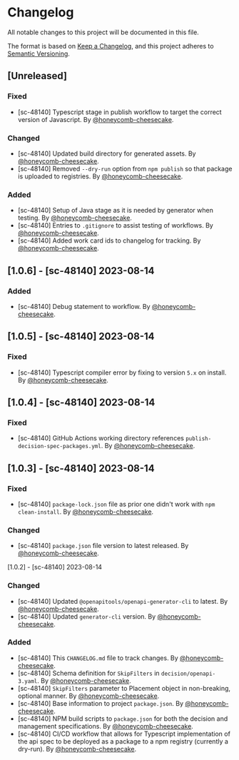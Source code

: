 # Changelog

All notable changes to this project will be documented in this file.

The format is based on [Keep a Changelog](https://keepachangelog.com/en/1.0.0/),
and this project adheres to [Semantic Versioning](https://semver.org/spec/v2.0.0.html).

## [Unreleased]

### Fixed

- [sc-48140] Typescript stage in publish workflow to target the correct version of Javascript. By [@honeycomb-cheesecake](https://github.com/honeycomb-cheesecake).

### Changed

- [sc-48140] Updated build directory for generated assets. By [@honeycomb-cheesecake](https://github.com/honeycomb-cheesecake).
- [sc-48140] Removed `--dry-run` option from `npm publish` so that package is uploaded to registries. By [@honeycomb-cheesecake](https://github.com/honeycomb-cheesecake).

### Added

- [sc-48140] Setup of Java stage as it is needed by generator when testing. By [@honeycomb-cheesecake](https://github.com/honeycomb-cheesecake).
- [sc-48140] Entries to `.gitignore` to assist testing of workflows. By [@honeycomb-cheesecake](https://github.com/honeycomb-cheesecake).
- [sc-48140] Added work card ids to changelog for tracking. By [@honeycomb-cheesecake](https://github.com/honeycomb-cheesecake).

## [1.0.6] - [sc-48140] 2023-08-14

### Added

- [sc-48140] Debug statement to workflow. By [@honeycomb-cheesecake](https://github.com/honeycomb-cheesecake).

## [1.0.5] - [sc-48140] 2023-08-14

### Fixed

- [sc-48140] Typescript compiler error by fixing to version `5.x` on install. By [@honeycomb-cheesecake](https://github.com/honeycomb-cheesecake).

## [1.0.4] - [sc-48140] 2023-08-14

### Fixed

- [sc-48140] GitHub Actions working directory references `publish-decision-spec-packages.yml`. By [@honeycomb-cheesecake](https://github.com/honeycomb-cheesecake).

## [1.0.3] - [sc-48140] 2023-08-14

### Fixed

- [sc-48140] `package-lock.json` file as prior one didn't work with `npm clean-install`. By [@honeycomb-cheesecake](https://github.com/honeycomb-cheesecake).

### Changed

- [sc-48140] `package.json` file version to latest released. By [@honeycomb-cheesecake](https://github.com/honeycomb-cheesecake).

[1.0.2] - [sc-48140] 2023-08-14

### Changed

- [sc-48140] Updated `@openapitools/openapi-generator-cli` to latest. By [@honeycomb-cheesecake](https://github.com/honeycomb-cheesecake).
- [sc-48140] Updated `generator-cli` version. By [@honeycomb-cheesecake](https://github.com/honeycomb-cheesecake).

### Added

- [sc-48140] This `CHANGELOG.md` file to track changes. By [@honeycomb-cheesecake](https://github.com/honeycomb-cheesecake).
- [sc-48140] Schema definition for `SkipFilters` in `decision/openapi-3.yaml`. By [@honeycomb-cheesecake](https://github.com/honeycomb-cheesecake).
- [sc-48140] `SkipFilters` parameter to Placement object in non-breaking, optional manner. By [@honeycomb-cheesecake](https://github.com/honeycomb-cheesecake).
- [sc-48140] Base information to project `package.json`. By [@honeycomb-cheesecake](https://github.com/honeycomb-cheesecake).
- [sc-48140] NPM build scripts to `package.json` for both the decision and management specifications. By [@honeycomb-cheesecake](https://github.com/honeycomb-cheesecake).
- [sc-48140] CI/CD workflow that allows for Typescript implementation of the api spec to be deployed as a package to a npm registry (currently a dry-run). By [@honeycomb-cheesecake](https://github.com/honeycomb-cheesecake).
